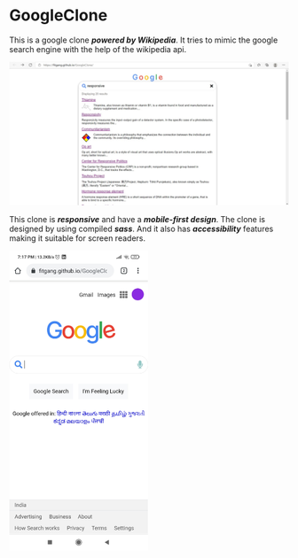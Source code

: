 # GoogleClone
<p>This is a google clone <strong><i>powered by Wikipedia</i></strong>. It tries to mimic the google search engine with the help of the wikipedia api.</p>
<img src="img/googleCloneH.jpg" alt="googleClone">
<p>This clone is <strong><i>responsive</i></strong> and have a <strong><i>mobile-first design</i></strong>.
The clone is designed by using compiled <strong><i>sass</i></strong>.
And it also has <strong><i>accessibility</i></strong> features making it suitable for screen readers.</p>
<img src="img/googleClone.jpg" alt="googleClone" width="250">
